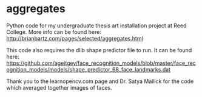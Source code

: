 # aggregates

Python code for my undergraduate thesis art installation project at Reed College. More info can be found here: 
http://brianbartz.com/pages/selected/aggregates.html

This code also requires the dlib shape predictor file to run. It can be found here:
https://github.com/ageitgey/face_recognition_models/blob/master/face_recognition_models/models/shape_predictor_68_face_landmarks.dat

Thank you to the learnopencv.com page and Dr. Satya Mallick for the code which averaged together images of faces.
